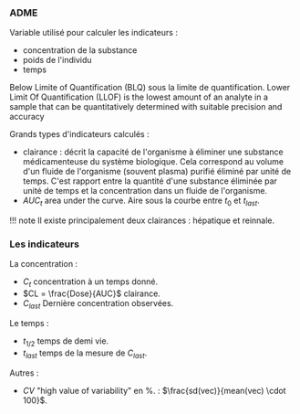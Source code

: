 
### ADME
Variable utilisé pour calculer les indicateurs :

* concentration de la substance
* poids de l'individu
* temps

Below Limite of Quantification (BLQ) sous la limite de quantification.
Lower Limit Of Quantification (LLOF) is the lowest amount of an analyte in a sample that can be quantitatively determined with suitable precision and accuracy

Grands types d'indicateurs calculés :

* clairance : décrit la capacité de l'organisme à éliminer une substance médicamenteuse du système biologique.
Cela correspond au volume d'un fluide de l'organisme (souvent plasma) purifié éliminé par unité de temps. C'est
rapport entre la quantité d'une substance éliminée par unité de temps et la concentration dans un fluide de l'organisme.
* $AUC_{t}$ area under the curve. Aire sous la courbe entre $t_{0}$ et $t_{last}$.

!!! note 
    Il existe principalement deux clairances : hépatique et reinnale.

### Les indicateurs

La concentration :

* $C_t$ concentration à un temps donné.
* $CL = \frac{Dose}{AUC}$ clairance.
* $C_{last}$ Dernière concentration observées.
  
Le temps :

* $t_{1/2}$ temps de demi vie.
* $t_{last}$ temps de la mesure de $C_{last}$.

Autres :

* $CV$ "high value of variability" en %. : $\frac{sd(vec)}{mean(vec) \cdot 100}$.
